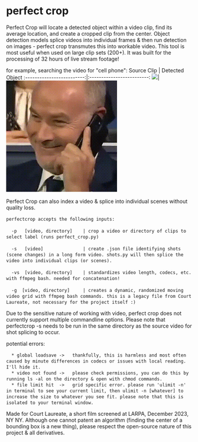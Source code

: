 # perfect crop

Perfect Crop will locate a detected object within a video clip, find its average location, and create a cropped clip from the center. Object detection models splice videos into individual frames & then run detection on images - perfect crop transmutes this into workable video.
This tool is most useful when used on large clip sets (200+). It was built for the processing of 32 hours of live stream footage!

for example, searching the video for "cell phone":
Source Clip            |  Detected Object
:-------------------------:|:-------------------------:
![](https://github.com/rebeccapicanso/perfect_crop/blob/main/readme_source.gif)| ![](https://github.com/rebeccapicanso/perfect_crop/blob/main/readme_detected.gif)

Perfect Crop can also index a video & splice into individual scenes without quality loss.

```
perfectcrop accepts the following inputs:

  -p   [video, directory]    | crop a video or directory of clips to select label (runs perfect_crop.py)

  -s   [video]               | create .json file identifying shots (scene changes) in a long form video. shots.py will then splice the video into individual clips (or scenes).
  
  -vs  [video, directory]    | standardizes video length, codecs, etc. with ffmpeg bash. needed for concatenation!
  
  -g  [video, directory]     | creates a dynamic, randomized moving video grid with ffmpeg bash commands. this is a legacy file from Court Laureate, not necessary for the project itself :)
```

Due to the sensitive nature of working with video, perfect crop does not currently support multiple commandline options.
Please note that perfectcrop -s needs to be run in the same directory as the source video for shot splicing to occur.

potential errors:
```
  * global loadsave ->   thankfully, this is harmless and most often caused by minute differences in codecs or issues with local reading. I'll hide it.
  * video not found ->   please check permissions, you can do this by running ls -al on the directory & open with chmod commands.
  * file limit hit  ->   grid specific error. please run 'ulimit -n' in terminal to see your current limit, then ulimit -n [whatever] to increase the size to whatever you see fit. please note that this is isolated to your terminal window.
```

Made for Court Laureate, a short film screened at LARPA, December 2023, NY NY.
Although one cannot patent an algorithm (finding the center of a bounding box is a new thing), please respect the open-source nature of this project & all derivatives.


